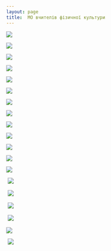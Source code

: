 ```yaml
---
layout: page
title:  МО вчителів фізичної культури
---
```

![](/assets/tiger-1433317639.jpg)

![](/assets/tiger-1433317654.jpg)

![](/assets/tiger-1433317659.jpg)

![](/assets/tiger-1433317692.jpg)

![](/assets/tiger-1433317697.jpg)

![](/assets/tiger-1433317729.jpg)

![](/assets/tiger-1433317749.jpg)

![](/assets/tiger-1433317771.jpg)

![](/assets/tiger-1433317789.jpg)

![](/assets/tiger-1433317808.jpg)

![](/assets/tiger-1433317833.jpg)

![](/assets/tiger-1433317853.jpg)

![](/assets/tiger-1433317875.jpg)

 ![](/assets/tiger-1436876351.jpg)

 ![](/assets/tiger-1436876381.jpg)

 ![](/assets/tiger-1436876403.jpg)

 ![](/assets/tiger-1436876432.jpg)

![](/assets/tiger-1436876459.jpg)

 ![](/assets/tiger-1436876492.jpg)